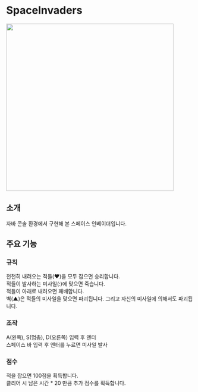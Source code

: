 # SpaceInvaders
<img src="gifs/space_invaders.gif" height="450">

## 소개
자바 콘솔 환경에서 구현해 본 스페이스 인베이더입니다.

## 주요 기능

### 규칙
천천히 내려오는 적들(♥)을 모두 잡으면 승리합니다.<br/>
적들이 발사하는 미사일(:)에 맞으면 죽습니다.<br/>
적들이 아래로 내려오면 패배합니다.<br/>
벽(▲)은 적들의 미사일을 맞으면 파괴됩니다. 그리고 자신의 미사일에 의해서도 파괴됩니다.<br/>

### 조작
A(왼쪽), S(멈춤), D(오른쪽) 입력 후 엔터<br/>
스페이스 바 입력 후 엔터를 누르면 미사일 발사<br/>

### 점수
적을 잡으면 100점을 획득합니다.<br/>
클리어 시 남은 시간 * 20 만큼 추가 점수를 획득합니다.<br/>

